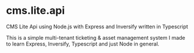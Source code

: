 # cms.lite.api
CMS Lite Api using Node.js with Express and Inversify written in Typescript

This is a simple multi-tenant ticketing & asset management system I made to learn Express, Inversify, Typescript and just Node in general. 
